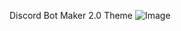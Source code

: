 Discord Bot Maker 2.0 Theme
![Image](https://github.com/user-attachments/assets/618c867f-f291-4aad-a02b-4bcc7a574e3c)
